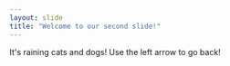 ```yaml
---
layout: slide
title: "Welcome to our second slide!"
---
```

It's raining cats and dogs!
Use the left arrow to go back!

